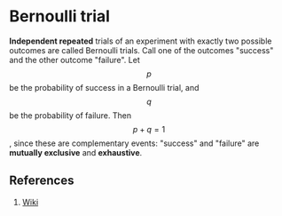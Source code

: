 # Bernoulli trial

**Independent repeated** trials of an experiment with exactly two possible outcomes are called Bernoulli trials. Call one of the outcomes "success" and the other outcome "failure". Let $$p$$ be the probability of success in a Bernoulli trial, and $$q$$ be the probability of failure. Then $$p+q=1$$, since these are complementary events: "success" and "failure" are **mutually exclusive** and **exhaustive**.

## References

1. [Wiki](https://en.wikipedia.org/wiki/Bernoulli_trial)

